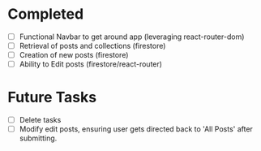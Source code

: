 # Completed
- [ ] Functional Navbar to get around app (leveraging react-router-dom)
- [ ] Retrieval of posts and collections (firestore)
- [ ] Creation of new posts (firestore)
- [ ] Ability to Edit posts (firestore/react-router)

# Future Tasks
- [ ] Delete tasks
- [ ] Modify edit posts, ensuring user gets directed back to 'All Posts' after submitting.
